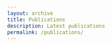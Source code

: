 ```yaml
---
layout: archive
title: Publications
description: Latest publications
permalink: /publications/
---
```

